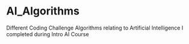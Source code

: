 # AI_Algorithms
Different Coding Challenge Algorithms relating to Artificial Intelligence I completed during Intro AI Course 
